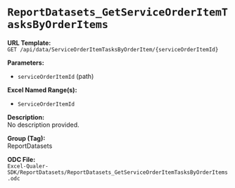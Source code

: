 # `ReportDatasets_GetServiceOrderItemTasksByOrderItems`

**URL Template:**  
`GET /api/data/ServiceOrderItemTasksByOrderItem/{serviceOrderItemId}`

**Parameters:**  
- `serviceOrderItemId` (path)

**Excel Named Range(s):**  
- `ServiceOrderItemId`

**Description:**  
No description provided.

**Group (Tag):**  
ReportDatasets

**ODC File:**  
`Excel-Qualer-SDK/ReportDatasets/ReportDatasets_GetServiceOrderItemTasksByOrderItems.odc`
